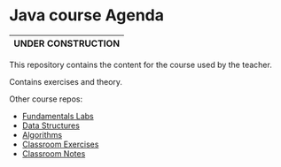 # Java course Agenda
| UNDER CONSTRUCTION |
| --- |


This repository contains the content for the course used by the teacher.

Contains exercises and theory.


Other course repos:

  * [Fundamentals Labs](https://github.com/CodingNomads/course-java-labs-fundamentals)
  * [Data Structures](https://github.com/CodingNomads/course-java-data-structures)
  * [Algorithms](https://github.com/CodingNomads/course-java-algorithms)
  * [Classroom Exercises](https://github.com/CodingNomads/course-java-classroom-exercises)
  * [Classroom Notes](https://github.com/CodingNomads/course-java-classroom-notes)
